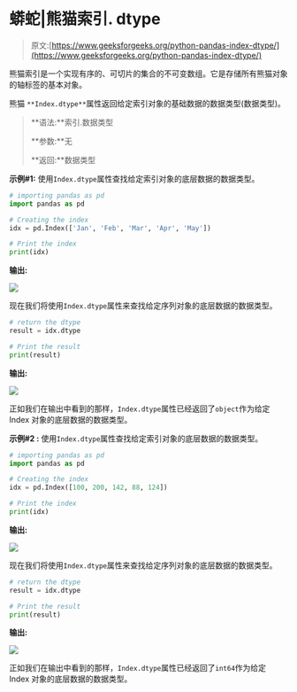 # 蟒蛇|熊猫索引. dtype

> 原文:[https://www.geeksforgeeks.org/python-pandas-index-dtype/](https://www.geeksforgeeks.org/python-pandas-index-dtype/)

熊猫索引是一个实现有序的、可切片的集合的不可变数组。它是存储所有熊猫对象的轴标签的基本对象。

熊猫 `**Index.dtype**`属性返回给定索引对象的基础数据的数据类型(数据类型)。

> **语法:**索引.数据类型
> 
> **参数:**无
> 
> **返回:**数据类型

**示例#1:** 使用`Index.dtype`属性查找给定索引对象的底层数据的数据类型。

```py
# importing pandas as pd
import pandas as pd

# Creating the index
idx = pd.Index(['Jan', 'Feb', 'Mar', 'Apr', 'May'])

# Print the index
print(idx)
```

**输出:**

![](img/fc8b782aee16162731fbb602f61e5c2e.png)

现在我们将使用`Index.dtype`属性来查找给定序列对象的底层数据的数据类型。

```py
# return the dtype
result = idx.dtype

# Print the result
print(result)
```

**输出:**

![](img/0f861ba3d9752212fea1fb7ce2355566.png)

正如我们在输出中看到的那样，`Index.dtype`属性已经返回了`object`作为给定 Index 对象的底层数据的数据类型。

**示例#2 :** 使用`Index.dtype`属性查找给定索引对象的底层数据的数据类型。

```py
# importing pandas as pd
import pandas as pd

# Creating the index
idx = pd.Index([100, 200, 142, 88, 124])

# Print the index
print(idx)
```

**输出:**

![](img/a7e2ae3749858d771e74111e592606bd.png)

现在我们将使用`Index.dtype`属性来查找给定序列对象的底层数据的数据类型。

```py
# return the dtype
result = idx.dtype

# Print the result
print(result)
```

**输出:**

![](img/098934a4596cb6eb57d516f16a18cf31.png)

正如我们在输出中看到的那样，`Index.dtype`属性已经返回了`int64`作为给定 Index 对象的底层数据的数据类型。